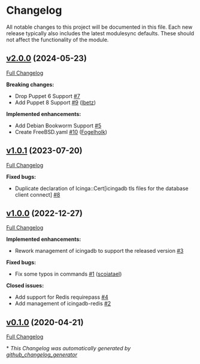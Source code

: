 # Changelog

All notable changes to this project will be documented in this file.
Each new release typically also includes the latest modulesync defaults.
These should not affect the functionality of the module.

## [v2.0.0](https://github.com/voxpupuli/puppet-icingadb/tree/v2.0.0) (2024-05-23)

[Full Changelog](https://github.com/voxpupuli/puppet-icingadb/compare/v1.0.1...v2.0.0)

**Breaking changes:**

- Drop Puppet 6 Support [\#7](https://github.com/voxpupuli/puppet-icingadb/issues/7)
- Add Puppet 8 Support [\#9](https://github.com/voxpupuli/puppet-icingadb/pull/9) ([lbetz](https://github.com/lbetz))

**Implemented enhancements:**

- Add Debian Bookworm Support [\#5](https://github.com/voxpupuli/puppet-icingadb/issues/5)
- Create FreeBSD.yaml [\#10](https://github.com/voxpupuli/puppet-icingadb/pull/10) ([Fogelholk](https://github.com/Fogelholk))

## [v1.0.1](https://github.com/voxpupuli/puppet-icingadb/tree/v1.0.1) (2023-07-20)

[Full Changelog](https://github.com/voxpupuli/puppet-icingadb/compare/v1.0.0...v1.0.1)

**Fixed bugs:**

- Duplicate declaration of Icinga::Cert\[icingadb tls files for the database client connect\] [\#8](https://github.com/voxpupuli/puppet-icingadb/issues/8)

## [v1.0.0](https://github.com/voxpupuli/puppet-icingadb/tree/v1.0.0) (2022-12-27)

[Full Changelog](https://github.com/voxpupuli/puppet-icingadb/compare/v0.1.0...v1.0.0)

**Implemented enhancements:**

- Rework management of icingadb to support the released version [\#3](https://github.com/voxpupuli/puppet-icingadb/issues/3)

**Fixed bugs:**

- Fix some typos in commands [\#1](https://github.com/voxpupuli/puppet-icingadb/pull/1) ([scoiatael](https://github.com/scoiatael))

**Closed issues:**

- Add support for Redis requirepass [\#4](https://github.com/voxpupuli/puppet-icingadb/issues/4)
- Add management of icingadb-redis [\#2](https://github.com/voxpupuli/puppet-icingadb/issues/2)

## [v0.1.0](https://github.com/voxpupuli/puppet-icingadb/tree/v0.1.0) (2020-04-21)

[Full Changelog](https://github.com/voxpupuli/puppet-icingadb/compare/2de3956e6d14f7a69e9d66333e18c49ba0bbbef2...v0.1.0)



\* *This Changelog was automatically generated by [github_changelog_generator](https://github.com/github-changelog-generator/github-changelog-generator)*
